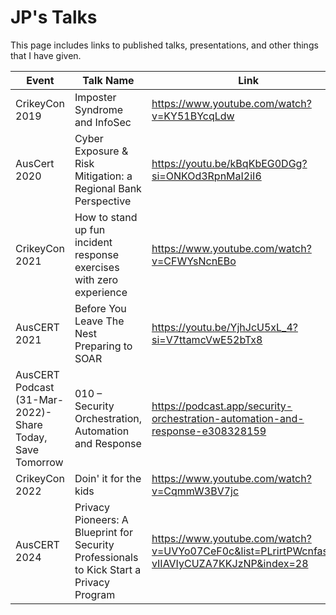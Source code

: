 # JP's Talks
This page includes links to published talks, presentations, and other things that I have given.

| Event | Talk Name | Link |
| --- | --- | --- |
| CrikeyCon 2019 | Imposter Syndrome and InfoSec  | https://www.youtube.com/watch?v=KY51BYcqLdw |
| AusCert 2020 | Cyber Exposure & Risk Mitigation: a Regional Bank Perspective | https://youtu.be/kBqKbEG0DGg?si=ONKOd3RpnMaI2iI6 |
| CrikeyCon 2021 |How to stand up fun incident response exercises with zero experience | https://www.youtube.com/watch?v=CFWYsNcnEBo |
| AusCERT 2021 | Before You Leave The Nest Preparing to SOAR | https://youtu.be/YjhJcU5xL_4?si=V7ttamcVwE52bTx8 |
| AusCERT Podcast (31-Mar-2022)- Share Today, Save Tomorrow |010 – Security Orchestration, Automation and Response  | https://podcast.app/security-orchestration-automation-and-response-e308328159 |
| CrikeyCon 2022 | Doin' it for the kids |  https://www.youtube.com/watch?v=CqmmW3BV7jc |
| AusCERT 2024 | Privacy Pioneers: A Blueprint for Security Professionals to Kick Start a Privacy Program | https://www.youtube.com/watch?v=UVYo07CeF0c&list=PLrirtPWcnfasXf-vIIAVIyCUZA7KKJzNP&index=28
